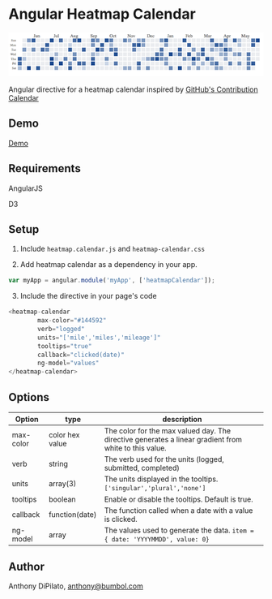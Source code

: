 # Angular Heatmap Calendar
![Heatmap Calendar](screenshot.png)


Angular directive for a heatmap calendar inspired by [GitHub's Contribution Calendar](https://help.github.com/articles/viewing-contributions-on-your-profile/#contributions-calendar)


## Demo
[Demo](https://jsfiddle.net/Anthony780/9Lkzspb0/)  

## Requirements
AngularJS

D3

## Setup
1. Include `heatmap.calendar.js` and `heatmap-calendar.css`

2. Add heatmap calendar as a dependency in your app.

```javascript
var myApp = angular.module('myApp', ['heatmapCalendar']);
```

3. Include the directive in your page's code

```javascript
<heatmap-calendar
        max-color="#144592"
        verb="logged"
        units="['mile','miles','mileage']"
        tooltips="true"
        callback="clicked(date)"
        ng-model="values"
</heatmap-calendar>
```

## Options


| Option        | type           | description  |
| ------------- | ------------- | ----- |
| max-color | color hex value | The color for the max valued day. The directive generates a linear gradient from white to this value. |
| verb | string | The verb used for the units (logged, submitted, completed) |
| units | array(3) | The units displayed in the tooltips. `['singular','plural','none']`|
| tooltips | boolean | Enable or disable the tooltips. Default is true. |
| callback | function(date) | The function called when a date with a value is clicked. |
| ng-model | array | The values used to generate the data. `item = { date: 'YYYYMMDD', value: 0}` |



## Author
Anthony DiPilato, anthony@bumbol.com
